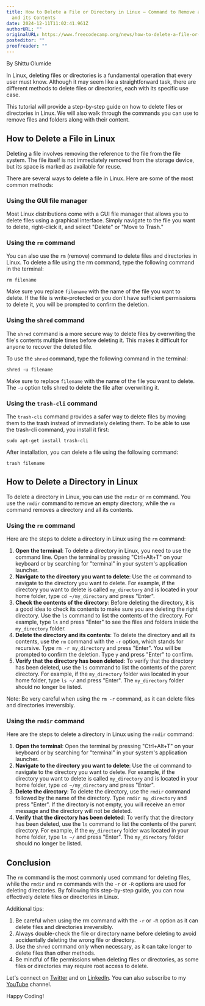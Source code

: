 ```yaml
---
title: How to Delete a File or Directory in Linux – Command to Remove a Folder
  and its Contents
date: 2024-12-11T11:02:41.961Z
authorURL: ""
originalURL: https://www.freecodecamp.org/news/how-to-delete-a-file-or-directory-in-linux/
posteditor: ""
proofreader: ""
---
```


By Shittu Olumide

<!-- more -->

In Linux, deleting files or directories is a fundamental operation that every user must know. Although it may seem like a straightforward task, there are different methods to delete files or directories, each with its specific use case.

This tutorial will provide a step-by-step guide on how to delete files or directories in Linux. We will also walk through the commands you can use to remove files and folders along with their content.

## How to Delete a File in Linux

Deleting a file involves removing the reference to the file from the file system. The file itself is not immediately removed from the storage device, but its space is marked as available for reuse.

There are several ways to delete a file in Linux. Here are some of the most common methods:

### Using the GUI file manager

Most Linux distributions come with a GUI file manager that allows you to delete files using a graphical interface. Simply navigate to the file you want to delete, right-click it, and select "Delete" or "Move to Trash."

### Using the `rm` command

You can also use the `rm` (remove) command to delete files and directories in Linux. To delete a file using the rm command, type the following command in the terminal:

```
rm filename
```

Make sure you replace `filename` with the name of the file you want to delete. If the file is write-protected or you don't have sufficient permissions to delete it, you will be prompted to confirm the deletion.

### Using the `shred` command

The `shred` command is a more secure way to delete files by overwriting the file's contents multiple times before deleting it. This makes it difficult for anyone to recover the deleted file.

To use the `shred` command, type the following command in the terminal:

```
shred -u filename
```

Make sure to replace `filename` with the name of the file you want to delete. The `-u` option tells shred to delete the file after overwriting it.

### Using the `trash-cli` command

The `trash-cli` command provides a safer way to delete files by moving them to the trash instead of immediately deleting them. To be able to use the trash-cli command, you install it first:

```
sudo apt-get install trash-cli
```

After installation, you can delete a file using the following command:

```
trash filename
```

## How to Delete a Directory in Linux

To delete a directory in Linux, you can use the `rmdir` or `rm` command. You use the `rmdir` command to remove an empty directory, while the `rm` command removes a directory and all its contents.

### Using the `rm` command

Here are the steps to delete a directory in Linux using the `rm` command:

1.  **Open the terminal**: To delete a directory in Linux, you need to use the command line. Open the terminal by pressing "Ctrl+Alt+T" on your keyboard or by searching for "terminal" in your system's application launcher.
2.  **Navigate to the directory you want to delete**: Use the `cd` command to navigate to the directory you want to delete. For example, if the directory you want to delete is called `my_directory` and is located in your home folder, type `cd ~/my_directory` and press "Enter".
3.  **Check the contents of the directory**: Before deleting the directory, it is a good idea to check its contents to make sure you are deleting the right directory. Use the `ls` command to list the contents of the directory. For example, type `ls` and press "Enter" to see the files and folders inside the `my_directory` folder.
4.  **Delete the directory and its contents**: To delete the directory and all its contents, use the `rm` command with the `-r` option, which stands for recursive. Type `rm -r my_directory` and press "Enter". You will be prompted to confirm the deletion. Type `y` and press "Enter" to confirm.
5.  **Verify that the directory has been deleted**: To verify that the directory has been deleted, use the `ls` command to list the contents of the parent directory. For example, if the `my_directory` folder was located in your home folder, type `ls ~/` and press "Enter". The `my_directory` folder should no longer be listed.

Note: Be very careful when using the `rm -r` command, as it can delete files and directories irreversibly.

### Using the `rmdir` command

Here are the steps to delete a directory in Linux using the `rmdir` command:

1.  **Open the terminal**: Open the terminal by pressing "Ctrl+Alt+T" on your keyboard or by searching for "terminal" in your system's application launcher.
2.  **Navigate to the directory you want to delete**: Use the `cd` command to navigate to the directory you want to delete. For example, if the directory you want to delete is called `my_directory` and is located in your home folder, type `cd ~/my_directory` and press "Enter".
3.  **Delete the directory**: To delete the directory, use the `rmdir` command followed by the name of the directory. Type `rmdir my_directory` and press "Enter". If the directory is not empty, you will receive an error message and the directory will not be deleted.
4.  **Verify that the directory has been deleted**: To verify that the directory has been deleted, use the `ls` command to list the contents of the parent directory. For example, if the `my_directory` folder was located in your home folder, type `ls ~/` and press "Enter". The `my_directory` folder should no longer be listed.

## Conclusion

The `rm` command is the most commonly used command for deleting files, while the `rmdir` and `rm` commands with the `-r` or `-R` options are used for deleting directories. By following this step-by-step guide, you can now effectively delete files or directories in Linux.

Additional tips:

1.  Be careful when using the rm command with the `-r` or `-R` option as it can delete files and directories irreversibly.
2.  Always double-check the file or directory name before deleting to avoid accidentally deleting the wrong file or directory.
3.  Use the `shred` command only when necessary, as it can take longer to delete files than other methods.
4.  Be mindful of file permissions when deleting files or directories, as some files or directories may require root access to delete.

Let's connect on [Twitter][1] and on [LinkedIn][2]. You can also subscribe to my [YouTube][3] channel.

Happy Coding!

[1]: https://www.twitter.com/Shittu_Olumide_
[2]: https://www.linkedin.com/in/olumide-shittu
[3]: https://www.youtube.com/channel/UCNhFxpk6hGt5uMCKXq0Jl8A